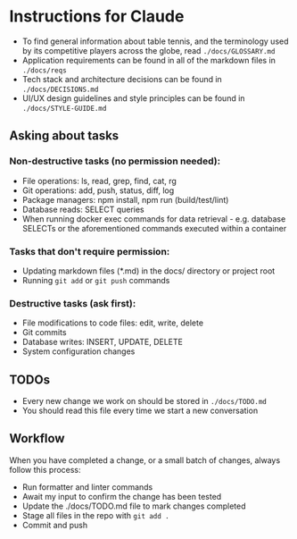 # Instructions for Claude

- To find general information about table tennis, and the terminology used by its competitive players across the globe, read `./docs/GLOSSARY.md`
- Application requirements can be found in all of the markdown files in `./docs/reqs`
- Tech stack and architecture decisions can be found in `./docs/DECISIONS.md`
- UI/UX design guidelines and style principles can be found in `./docs/STYLE-GUIDE.md`

## Asking about tasks

### Non-destructive tasks (no permission needed):
- File operations: ls, read, grep, find, cat, rg
- Git operations: add, push, status, diff, log
- Package managers: npm install, npm run (build/test/lint)
- Database reads: SELECT queries
- When running docker exec commands for data retrieval - e.g. database SELECTs or the aforementioned commands executed within a container

### Tasks that don't require permission:
- Updating markdown files (*.md) in the docs/ directory or project root
- Running `git add` or `git push` commands

### Destructive tasks (ask first):
- File modifications to code files: edit, write, delete
- Git commits
- Database writes: INSERT, UPDATE, DELETE
- System configuration changes

## TODOs
- Every new change we work on should be stored in `./docs/TODO.md`
- You should read this file every time we start a new conversation

## Workflow
When you have completed a change, or a small batch of changes, always follow this process:
- Run formatter and linter commands
- Await my input to confirm the change has been tested
- Update the ./docs/TODO.md file to mark changes completed
- Stage all files in the repo with `git add .`
- Commit and push
